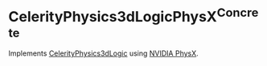 # CelerityPhysics3dLogicPhysX<sup>Concrete</sup>

Implements [CelerityPhysics3dLogic](../CelerityPhysics3dLogic/README.md)
using [NVIDIA PhysX](https://github.com/NVIDIAGameWorks/PhysX).
